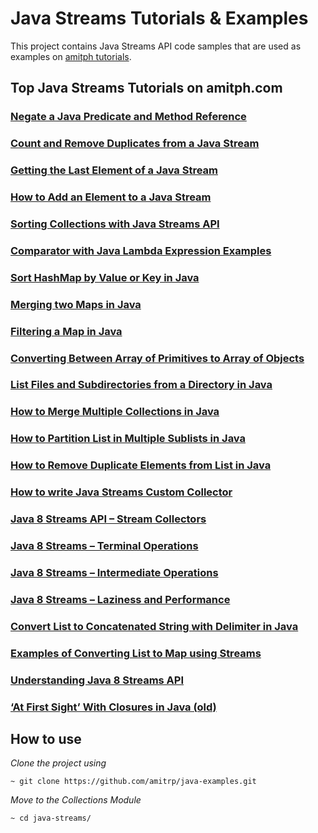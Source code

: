 # Java Streams Tutorials & Examples
This project contains Java Streams API code samples that are used as examples on [amitph tutorials](https://www.amitph.com/).


## Top Java Streams Tutorials on amitph.com
### [Negate a Java Predicate and Method Reference](https://www.amitph.com/java-negate-predicate-method-reference/)

### [Count and Remove Duplicates from a Java Stream](https://www.amitph.com/java-stream-remove-count-duplicates/)

### [Getting the Last Element of a Java Stream](https://www.amitph.com/java-stream-last-element/)

### [How to Add an Element to a Java Stream](https://www.amitph.com/java-stream-append-prepend-insert/)

### [Sorting Collections with Java Streams API](https://www.amitph.com/java-streams-sorted/)

### [Comparator with Java Lambda Expression Examples](https://www.amitph.com/java-sort-with-lambda-expressions/)

### [Sort HashMap by Value or Key in Java](https://www.amitph.com/java-hashmap-sort/)

### [Merging two Maps in Java](https://www.amitph.com/java-merge-maps/)

### [Filtering a Map in Java](https://www.amitph.com/java-filter-map-examples/)

### [Converting Between Array of Primitives to Array of Objects](https://www.amitph.com/java-primitive-array-to-object-array/)

### [List Files and Subdirectories from a Directory in Java](https://www.amitph.com/java-list-files/)

### [How to Merge Multiple Collections in Java](https://www.amitph.com/java-collections-merge/)

### [How to Partition List in Multiple Sublists in Java](https://www.amitph.com/java-partition-list/)

### [How to Remove Duplicate Elements from List in Java](https://www.amitph.com/java-list-remove-duplicates/)

### [How to write Java Streams Custom Collector](https://www.amitph.com/java-streams-custom-collector/)

### [Java 8 Streams API – Stream Collectors](https://www.amitph.com/java-8-stream-collectors/)

### [Java 8 Streams – Terminal Operations](https://www.amitph.com/java-8-streams-terminal-operations/)

### [Java 8 Streams – Intermediate Operations](https://www.amitph.com/java-8-streams-intermediate-operations/)

### [Java 8 Streams – Laziness and Performance](https://www.amitph.com/java-8-streams-laziness-and-performance/)

### [Convert List to Concatenated String with Delimiter in Java](https://www.amitph.com/list-of-strings-to-concatenated-string/)

### [Examples of Converting List to Map using Streams](https://www.amitph.com/convert-list-to-map-using-streams/)

### [Understanding Java 8 Streams API](https://www.amitph.com/understanding-java-8-streams-api/)

### [‘At First Sight’ With Closures in Java (old)](https://www.amitph.com/at-first-sight-with-closures-in-java/)

## How to use
*Clone the project using*
```
~ git clone https://github.com/amitrp/java-examples.git
```
*Move to the Collections Module*
```
~ cd java-streams/
```



